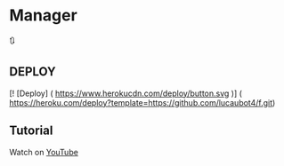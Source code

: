 # Manager
🔃

## DEPLOY
[! [Deploy] ( https://www.herokucdn.com/deploy/button.svg )] ( https://heroku.com/deploy?template=https://github.com/lucaubot4/f.git)

## Tutorial
Watch on [YouTube](https://youtu.be/gXXFpTAk6Vo)

